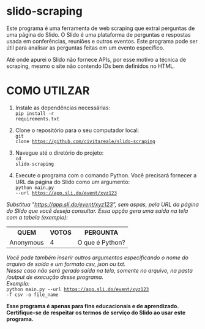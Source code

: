 # slido-scraping

Este programa é uma ferramenta de web scraping que extrai perguntas de uma página do Slido. O Slido é uma plataforma de perguntas e respostas usada em conferências, reuniões e outros eventos. Este programa pode ser útil para analisar as perguntas feitas em um evento específico.

Até onde apurei o Slido não fornece APIs, por esse motivo a técnica de scraping, mesmo o site não contendo IDs bem definidos no HTML.

<h1>COMO UTILZAR</h1>

1. Instale as dependências necessárias:<br>
<code>pip install -r requirements.txt</code>

2. Clone o repositório para o seu computador local:<br>
<code>git clone https://github.com/civitareale/slido-scraping</code>

3. Navegue até o diretório do projeto:<br>
<code>cd slido-scraping</code>

4. Execute o programa com o comando Python. Você precisará fornecer a URL da página do Slido como um argumento:<br>
<code>python main.py --url https://app.sli.do/event/xyz123</code>

<i>Substitua "https://app.sli.do/event/xyz123", sem aspas, pela URL da página do Slido que você deseja consultar.
Essa opção gera uma saída na tela com a tabela (exemplo):</i><br>
<table>
  <tr>
    <th>QUEM</th>
    <th>VOTOS</th>
    <th>PERGUNTA</th>
  </tr>
  <tr>
    <td>Anonymous</td>
    <td>4</td>
    <td>O que é Python?</td>
  </tr>
</table>

<i>Você pode também inserir outros argumentos especificando o nome do arquivo de saída e um formato csv, json ou txt.<br>
Nesse caso não será gerado saída na tela, somente no arquivo, na pasta /output de execução desse programa.<br>Exemplo:</i><br>
<code>python main.py --url https://app.sli.do/event/xyz123 -f csv -o file_name</code>

<b>Esse programa é apenas para fins educacionais e de aprendizado. Certifique-se de respeitar os termos de serviço do Slido ao usar este programa.</b>